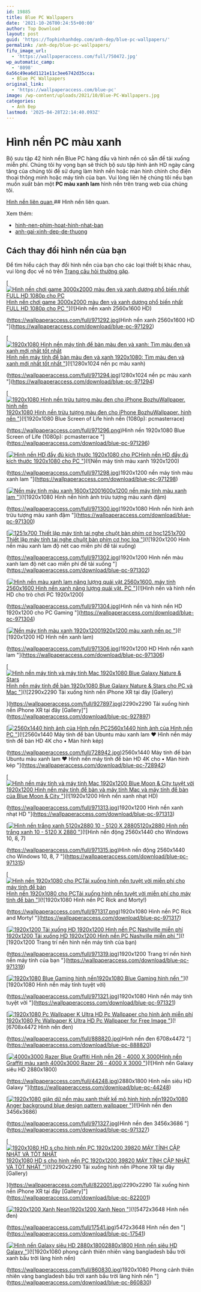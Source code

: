 ```yaml
---
id: 19885
title: Blue PC Wallpapers
date: '2021-10-26T00:24:55+00:00'
author: Top Download
layout: post
guid: 'https://Tophinhanhdep.com/anh-dep/blue-pc-wallpapers/'
permalink: /anh-dep/blue-pc-wallpapers/
fifu_image_url:
  - 'https://wallpaperaccess.com/full/750472.jpg'
wp_automatic_camp:
  - '8098'
6a56c49ea6d1121e11c3ee6742d35cca:
  - Blue PC Wallpapers
original_link:
  - 'https://wallpaperaccess.com/blue-pc'
image: /wp-content/uploads/2021/10/Blue-PC-Wallpapers.jpg
categories:
  - Ảnh Đẹp
lastmod: '2025-04-28T22:14:40.093Z'
---
```

# Hình nền PC màu xanh

Bộ sưu tập 42 hình nền Blue PC hàng đầu và hình nền có sẵn để tải xuống miễn phí. Chúng tôi hy vọng bạn sẽ thích bộ sưu tập hình ảnh HD ngày càng tăng của chúng tôi để sử dụng làm hình nền hoặc màn hình chính cho điện thoại thông minh hoặc máy tính của bạn. Vui lòng liên hệ chúng tôi nếu bạn muốn xuất bản một **PC màu xanh lam** hình nền trên trang web của chúng tôi.

[Hình nền liên quan ](#related) ## Hình nền liên quan.

   
 Xem thêm:

   
- [hinh-nen-phim-hoat-hinh-nhat-ban](https://tophinhanhdep.com/anh-anime/hinh-nen-phim-hoat-hinh-nhat-ban/)
- [anh-gai-xinh-dep-de-thuong](https://tophinhanhdep.com/gai-xinh/anh-gai-xinh-dep-de-thuong/)

## Cách thay đổi hình nền của bạn

Để tìm hiểu cách thay đổi hình nền của bạn cho các loại thiết bị khác nhau, vui lòng đọc về nó trên [Trang câu hỏi thường gặp](https://tophinhanhdep.com/faq/).

  
[[![Hình nền chơi game 3000x2000 màu đen và xanh dương phổ biến nhất FULL HD 1080p cho PC](https://wallpaperaccess.com/full/750472.jpg)Hình nền chơi game 3000x2000 màu đen và xanh dương phổ biến nhất FULL HD 1080p cho PC "](https://wallpaperaccess.com/download/blue-pc-750472)](![Hình nền xanh 2560x1600 HD)

(https://wallpaperaccess.com/full/971292.jpg)Hình nền xanh 2560x1600 HD "](https://wallpaperaccess.com/download/blue-pc-971292)

[[![1920x1080 Hình nền máy tính để bàn màu đen và xanh: Tìm màu đen và xanh mới nhất tốt nhất](https://wallpaperaccess.com/full/473065.jpg)Hình nền máy tính để bàn màu đen và xanh 1920x1080: Tìm màu đen và xanh mới nhất tốt nhất "](https://wallpaperaccess.com/download/blue-pc-473065)](![1280x1024 nền pc màu xanh)

(https://wallpaperaccess.com/full/971294.jpg)1280x1024 nền pc màu xanh "](https://wallpaperaccess.com/download/blue-pc-971294)

[[![1920x1080 Hình nền trừu tượng màu đen cho iPhone BozhuWallpaper.  hình nền](https://wallpaperaccess.com/full/943484.jpg)1920x1080 Hình nền trừu tượng màu đen cho iPhone BozhuWallpaper. hình nền "](https://wallpaperaccess.com/download/blue-pc-943484)](![1920x1080 Blue Screen of Life hình nền (1080p): pcmasterrace)

(https://wallpaperaccess.com/full/971296.png)Hình nền 1920x1080 Blue Screen of Life (1080p): pcmasterrace "](https://wallpaperaccess.com/download/blue-pc-971296)

[[![Hình nền HD đầy đủ kích thước 1920x1080 cho PC](https://wallpaperaccess.com/full/971297.jpg)Hình nền HD đầy đủ kích thước 1920x1080 cho PC "](https://wallpaperaccess.com/download/blue-pc-971297)](![Nền máy tính màu xanh 1920x1200)

(https://wallpaperaccess.com/full/971298.jpg)1920x1200 nền máy tính màu xanh lam "](https://wallpaperaccess.com/download/blue-pc-971298)

[[![Nền máy tính màu xanh 1600x1200](https://wallpaperaccess.com/full/971299.jpg)1600x1200 nền máy tính màu xanh lam "](https://wallpaperaccess.com/download/blue-pc-971299)](![1920x1080 Hình nền hình ảnh trừu tượng màu xanh đậm)

(https://wallpaperaccess.com/full/971300.jpg)1920x1080 Hình nền hình ảnh trừu tượng màu xanh đậm "](https://wallpaperaccess.com/download/blue-pc-971300)

[[![1251x700 Thiết lập máy tính tai nghe chuột bàn phím cơ học](https://wallpaperaccess.com/full/971301.jpg)1251x700 Thiết lập máy tính tai nghe chuột bàn phím cơ học loa "](https://wallpaperaccess.com/download/blue-pc-971301)](![1920x1200 Hình nền màu xanh lam độ nét cao miễn phí để tải xuống)

(https://wallpaperaccess.com/full/971302.jpg)1920x1200 Hình nền màu xanh lam độ nét cao miễn phí để tải xuống "](https://wallpaperaccess.com/download/blue-pc-971302)

[[![Hình nền màu xanh lam năng lượng quái vật 2560x1600.  máy tính](https://wallpaperaccess.com/full/231954.jpg)2560x1600 Hình nền xanh năng lượng quái vật. PC "](https://wallpaperaccess.com/download/blue-pc-231954)](![Hình nền và hình nền HD cho trò chơi PC 1920x1200)

(https://wallpaperaccess.com/full/971304.jpg)Hình nền và hình nền HD 1920x1200 cho PC Gaming "](https://wallpaperaccess.com/download/blue-pc-971304)

[[![Nền máy tính màu xanh 1920x1200](https://wallpaperaccess.com/full/971305.jpg)1920x1200 màu xanh nền pc "](https://wallpaperaccess.com/download/blue-pc-971305)](![1920x1200 HD Hình nền xanh lam)

(https://wallpaperaccess.com/full/971306.jpg)1920x1200 HD Hình nền xanh lam "](https://wallpaperaccess.com/download/blue-pc-971306)

[[![Hình nền máy tính và máy tính Mac 1920x1080 Blue Galaxy Nature & Stars](https://wallpaperaccess.com/full/527904.jpg)Hình nền máy tính để bàn 1920x1080 Blue Galaxy Nature &amp; Stars cho PC và Mac "](https://wallpaperaccess.com/download/blue-pc-527904)](![2290x2290 Tải xuống hình nền iPhone XR tại đây [Gallery)

](https://wallpaperaccess.com/full/927897.jpg)2290x2290 Tải xuống hình nền iPhone XR tại đây \[Gallery\]"](https://wallpaperaccess.com/download/blue-pc-927897)

[[![2560x1440 hình ảnh của Hình nền PC](https://wallpaperaccess.com/full/971310.jpg)2560x1440 hình ảnh của Hình nền PC "](https://wallpaperaccess.com/download/blue-pc-971310)](![2560x1440 Máy tính để bàn Ubuntu màu xanh lam ❤ Hình nền máy tính để bàn HD 4K cho • Màn hình kép)

(https://wallpaperaccess.com/full/728942.jpg)2560x1440 Máy tính để bàn Ubuntu màu xanh lam ❤ Hình nền máy tính để bàn HD 4K cho • Màn hình kép "](https://wallpaperaccess.com/download/blue-pc-728942)

[[![Hình nền máy tính và máy tính Mac 1920x1200 Blue Moon & City tuyệt vời](https://wallpaperaccess.com/full/971312.jpg)1920x1200 Hình nền máy tính để bàn và máy tính Mac và máy tính để bàn của Blue Moon &amp; City "](https://wallpaperaccess.com/download/blue-pc-971312)](![1920x1200 Hình nền xanh nhạt HD)

(https://wallpaperaccess.com/full/971313.jpg)1920x1200 Hình nền xanh nhạt HD "](https://wallpaperaccess.com/download/blue-pc-971313)

[[![Hình nền trắng xanh 5120x2880 10 - 5120 X 2880](https://wallpaperaccess.com/full/971314.jpg)5120x2880 Hình nền trắng xanh 10 - 5120 X 2880 "](https://wallpaperaccess.com/download/blue-pc-971314)](![Hình nền động 2560x1440 cho Windows 10, 8, 7)

(https://wallpaperaccess.com/full/971315.jpg)Hình nền động 2560x1440 cho Windows 10, 8, 7 "](https://wallpaperaccess.com/download/blue-pc-971315)

 [[![Hình nền 1920x1080 cho PCTải xuống hình nền tuyệt vời miễn phí cho máy tính để bàn](https://wallpaperaccess.com/full/971316.jpg)Hình nền 1920x1080 cho PCTải xuống hình nền tuyệt vời miễn phí cho máy tính để bàn "](https://wallpaperaccess.com/download/blue-pc-971316)](![1920x1080 Hình nền PC Rick and Morty!)

(https://wallpaperaccess.com/full/971317.png)1920x1080 Hình nền PC Rick and Morty! "](https://wallpaperaccess.com/download/blue-pc-971317)

[[![1920x1200 Tải xuống HD 1920x1200 Hình nền PC Nashville miễn phí](https://wallpaperaccess.com/full/971318.jpg)1920x1200 Tải xuống HD 1920x1200 Hình nền PC Nashville miễn phí "](https://wallpaperaccess.com/download/blue-pc-971318)](![1920x1200 Trang trí nền hình nền máy tính của bạn)

(https://wallpaperaccess.com/full/971319.jpg)1920x1200 Trang trí nền hình nền máy tính của bạn "](https://wallpaperaccess.com/download/blue-pc-971319)

[[![1920x1080 Blue Gaming hình nền](https://wallpaperaccess.com/full/971320.jpg)1920x1080 Blue Gaming hình nền "](https://wallpaperaccess.com/download/blue-pc-971320)](![1920x1080 Hình nền máy tính tuyệt vời)

(https://wallpaperaccess.com/full/971321.jpg)1920x1080 Hình nền máy tính tuyệt vời "](https://wallpaperaccess.com/download/blue-pc-971321)

[[![1920x1080 Pc Wallpaper K Ultra HD Pc Wallpaper cho hình ảnh miễn phí](https://wallpaperaccess.com/full/12313.jpg)1920x1080 Pc Wallpaper K Ultra HD Pc Wallpaper for Free Image "](https://wallpaperaccess.com/download/blue-pc-12313)](![6708x4472 Hình nền đen)

(https://wallpaperaccess.com/full/888820.jpg)Hình nền đen 6708x4472 "](https://wallpaperaccess.com/download/blue-pc-888820)

[[![4000x3000 Razer Blue Graffiti Hình nền 26 - 4000 X 3000](https://wallpaperaccess.com/full/941153.jpg)Hình nền Graffiti màu xanh 4000x3000 Razer 26 - 4000 X 3000 "](https://wallpaperaccess.com/download/blue-pc-941153)](![Hình nền Galaxy siêu HD 2880x1800)

(https://wallpaperaccess.com/full/44248.jpg)2880x1800 Hình nền siêu HD Galaxy "](https://wallpaperaccess.com/download/blue-pc-44248)

[[![1920x1080 giận dữ nền màu xanh thiết kế mô hình hình nền](https://wallpaperaccess.com/full/971326.jpg)1920x1080 Anger background blue design pattern wallpaper "](https://wallpaperaccess.com/download/blue-pc-971326)](![Hình nền đen 3456x3686)

(https://wallpaperaccess.com/full/971327.jpg)Hình nền đen 3456x3686 "](https://wallpaperaccess.com/download/blue-pc-971327)

[[![1920x1080 HD s cho hình nền PC 1920x1200 39820 MÁY TÍNH CẬP NHẬT VÀ TỐT NHẤT](https://wallpaperaccess.com/full/971328.jpg)1920x1080 HD s cho hình nền PC 1920x1200 39820 MÁY TÍNH CẬP NHẬT VÀ TỐT NHẤT "](https://wallpaperaccess.com/download/blue-pc-971328)](![2290x2290 Tải xuống hình nền iPhone XR tại đây [Gallery)

](https://wallpaperaccess.com/full/822001.jpg)2290x2290 Tải xuống hình nền iPhone XR tại đây \[Gallery\]"](https://wallpaperaccess.com/download/blue-pc-822001)

[[![1920x1200 Xanh Neon](https://wallpaperaccess.com/full/971330.jpg)1920x1200 Xanh Neon "](https://wallpaperaccess.com/download/blue-pc-971330)](![5472x3648 Hình nền đen)

(https://wallpaperaccess.com/full/17541.jpg)5472x3648 Hình nền đen "](https://wallpaperaccess.com/download/blue-pc-17541)

[[![Hình nền Galaxy siêu HD 2880x1800](https://wallpaperaccess.com/full/487660.jpg)2880x1800 Hình nền siêu HD Galaxy "](https://wallpaperaccess.com/download/blue-pc-487660)](![1920x1080 phong cảnh thiên nhiên vàng bangladesh bầu trời xanh bầu trời làng hình nền)

(https://wallpaperaccess.com/full/860830.jpg)1920x1080 Phong cảnh thiên nhiên vàng bangladesh bầu trời xanh bầu trời làng hình nền "](https://wallpaperaccess.com/download/blue-pc-860830)
